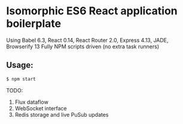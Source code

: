 # Isomorphic ES6 React application boilerplate

Using Babel 6.3, React 0.14, React Router 2.0, Express 4.13, JADE, Browserify 13
Fully NPM scripts driven (no extra task runners)

## Usage:

``` sh
$ npm start
```

TODO:

1. Flux dataflow
2. WebSocket interface
3. Redis storage and live PuSub updates
